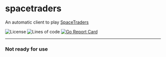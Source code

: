 # spacetraders

An automatic client to play [SpaceTraders](https://spacetraders.io)

![License](https://img.shields.io/github/license/codemicro/spacetraders) ![Lines of code](https://img.shields.io/tokei/lines/github/codemicro/spacetraders) [![Go Report Card](https://goreportcard.com/badge/github.com/codemicro/spacetraders)](https://goreportcard.com/report/github.com/codemicro/spacetraders)

---

### Not ready for use

